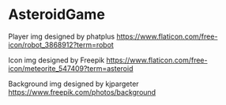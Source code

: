# AsteroidGame
Player img designed by phatplus https://www.flaticon.com/free-icon/robot_3868912?term=robot

Icon img designed by Freepik https://www.flaticon.com/free-icon/meteorite_547409?term=asteroid

Background img designed by kjpargeter https://www.freepik.com/photos/background
